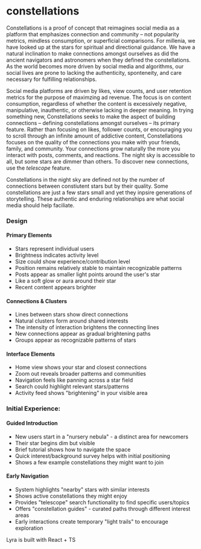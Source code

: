 # constellations

Constellations is a proof of concept that reimagines social media as a platform that emphasizes connection and community – not popularity metrics, mindless consumption, or superficial comparisons. For millenia, we have looked up at the stars for spiritual and directional guidance. We have a natural inclination to make connections amongst ourselves as did the ancient navigators and astronomers when they defined the constellations. As the world becomes more driven by social media and algorithms, our social lives are prone to lacking the authenticity, sponteneity, and care necessary for fulfilling relationships. 

Social media platforms are driven by likes, view counts, and user retention metrics for the purpose of maximzing ad revenue. The focus is on content consumption, regardless of whether the content is excessively negative, manipulative, inauthentic, or otherwise lacking in deeper meaning. In trying something new, Constellations seeks to make the aspect of building connections – defining constellations amongst ourselves – its primary feature. Rather than focusing on likes, follower counts, or encouraging you to scroll through an infinite amount of addictive content, Constellations focuses on the quality of the connections you make with your friends, family, and community. Your connections grow naturally the more you interact with posts, comments, and reactions. The night sky is accessible to all, but some stars are dimmer than others. To discover new connections, use the _telescope_ feature.

Constellations in the night sky are defined not by the number of connections between constiutent stars but by their quality. Some constellations are just a few stars small and yet they inpsire generations of storytelling. These authentic and enduring relationships are what social media should help faciliate.

### Design

#### Primary Elements

- Stars represent individual users
- Brightness indicates activity level
- Size could show experience/contribution level
- Position remains relatively stable to maintain recognizable patterns
- Posts appear as smaller light points around the user's star
- Like a soft glow or aura around their star
- Recent content appears brighter

#### Connections & Clusters

- Lines between stars show direct connections
- Natural clusters form around shared interests
- The intensity of interaction brightens the connecting lines
- New connections appear as gradual brightening paths
- Groups appear as recognizable patterns of stars

#### Interface Elements

- Home view shows your star and closest connections
- Zoom out reveals broader patterns and communities
- Navigation feels like panning across a star field
- Search could highlight relevant stars/patterns
- Activity feed shows "brightening" in your visible area


### Initial Experience:

#### Guided Introduction

- New users start in a "nursery nebula" - a distinct area for newcomers
- Their star begins dim but visible
- Brief tutorial shows how to navigate the space
- Quick interest/background survey helps with initial positioning
- Shows a few example constellations they might want to join

#### Early Navigation

- System highlights "nearby" stars with similar interests
- Shows active constellations they might enjoy
- Provides "telescope" search functionality to find specific users/topics
- Offers "constellation guides" - curated paths through different interest areas
- Early interactions create temporary "light trails" to encourage exploration

Lyra is built with React + TS

